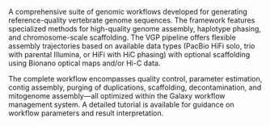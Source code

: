 A comprehensive suite of genomic workflows developed for generating reference-quality vertebrate genome sequences. The framework features specialized methods for high-quality genome assembly, haplotype phasing, and chromosome-scale scaffolding. The VGP pipeline offers flexible assembly trajectories based on available data types (PacBio HiFi solo, trio with parental Illumina, or HiFi with HiC phasing) with optional scaffolding using Bionano optical maps and/or Hi-C data.

The complete workflow encompasses quality control, parameter estimation, contig assembly, purging of duplications, scaffolding, decontamination, and mitogenome assembly—all optimized within the Galaxy workflow management system. A detailed tutorial is available for guidance on workflow parameters and result interpretation.
